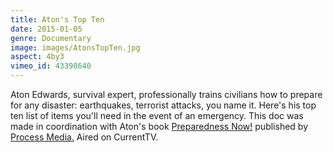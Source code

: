 ```yaml
---
title: Aton's Top Ten
date: 2015-01-05
genre: Documentary
image: images/AtonsTopTen.jpg
aspect: 4by3
vimeo_id: 43398640
---
```

Aton Edwards, survival expert, professionally trains civilians how to prepare for any disaster: earthquakes, terrorist attacks, you name it. Here's his top ten list of items you'll need in the event of an emergency. This doc was made in coordination with Aton's book [Preparedness Now!](http://processmediainc.com/press/mini_sites/preparedness_now/) published by [Process Media.](http://processmediainc.com/) Aired on CurrentTV.
